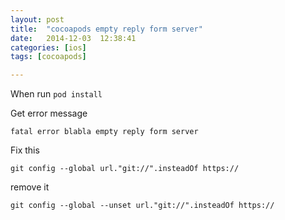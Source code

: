 ```yaml
---
layout: post
title:  "cocoapods empty reply form server"
date:   2014-12-03	12:38:41
categories: [ios]
tags: [cocoapods]

---
```


When run `pod install`

Get error message 

```
fatal error blabla empty reply form server

```

Fix this 

```
git config --global url."git://".insteadOf https://
```

remove it

```
git config --global --unset url."git://".insteadOf https://
```